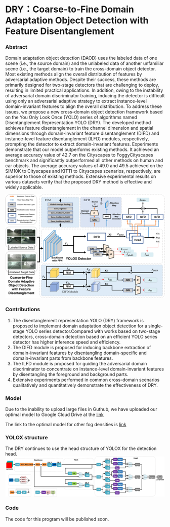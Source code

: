 # DRY：Coarse-to-Fine Domain Adaptation Object Detection with Feature Disentanglement

### Abstract
Domain adaptation object detection (DAOD) uses the labeled data of one scene (i.e., the source domain) and the unlabeled data of another unfamiliar scene (i.e., the target domain) to train the cross-domain object detector. Most existing methods align the overall distribution of features by adversarial adaptive methods. Despite their success, these methods are primarily designed for two-stage detectors that are challenging to deploy, resulting in limited practical applications. In addition, owing to the instability of adversarial domain discriminator training, inducing the detector is difficult using only an adversarial adaptive strategy to extract instance-level domain-invariant features to align the overall distribution. To address these issues, we propose a new cross-domain object detection framework based on the You Only Look Once (YOLO) series of algorithms named Disentanglement Representation YOLO (DRY). The developed method achieves feature disentanglement in the channel dimension and spatial dimensions through domain-invariant feature disentanglement (DIFD) and instance-level feature disentanglement (ILFD) modules, respectively, prompting the detector to extract domain-invariant features. Experiments demonstrate that our model outperforms existing methods. It achieved an average accuracy value of 42.7 on the Cityscapes to FoggyCityscapes benchmark and significantly outperformed all other methods on human and car objects. The average accuracy values of 49.0 and 49.5 achieved on the SIM10K to Cityscapes and KITTI to Cityscapes scenarios, respectively, are superior to those of existing methods. Extensive experimental results on various datasets verify that the proposed DRY method is effective and widely applicable.

![image](./resources/da-net.png)

### Contributions
1) The disentanglement representation YOLO (DRY) framework is proposed to implement domain adaptation object detection for a single-stage YOLO series detector.Compared with works based on two-stage detectors, cross-domain detection based on an efficient YOLO series detector has higher inference speed and efficiency.
2) The DIFD module is proposed for inducing backbone extraction of domain-invariant features by disentangling domain-specific and domain-invariant parts from backbone features.
3) The ILFD module is proposed for guiding the adversarial domain discriminator to concentrate on instance-level domain-invariant features by disentangling the foreground and background parts.
4) Extensive experiments performed in common cross-domain scenarios qualitatively and quantitatively demonstrate the effectiveness of DRY.

### Model
Due to the inability to upload large files in Guthub, we have uploaded our optimal model to Google Cloud Drive at the [link](https://drive.google.com/file/d/1iqEhEscleOlL_tr6G2JpmjknY9Ik4zt5/view?usp=drive_link)

The link to the optimal model for other fog densities is [link](https://drive.google.com/file/d/1XGmoKmiRoIxmAgECgNjxe0AjI84BAz46/view?usp=drive_link)

### YOLOX structure
The DRY continues to use the head structure of YOLOX for the detection head.
![image](./resources/YOLOX_structure.png)

### Code
The code for this program will be published soon.
